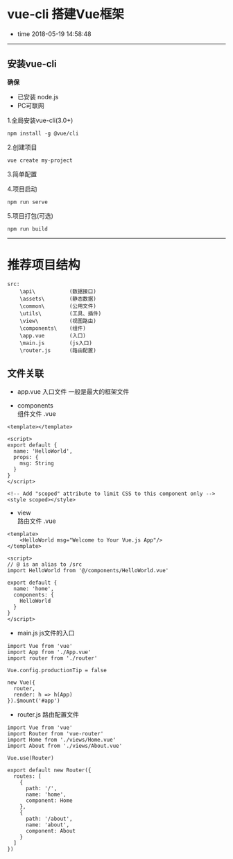 # vue-cli 搭建Vue框架 
- time 2018-05-19 14:58:48
--------------------------------------------------

## 安装vue-cli

**确保**
- 已安装 node.js
- PC可联网

1.全局安装vue-cli(3.0+)
```
npm install -g @vue/cli
```

2.创建项目
```
vue create my-project
```

3.简单配置

4.项目启动
```
npm run serve
```

5.项目打包(可选)
```
npm run build
```
--------------------------------------------------

# 推荐项目结构

```
src:
	\api\			(数据接口)
	\assets\		(静态数据)
	\common\		(公用文件)
	\utils\			(工具、插件)
	\view\			(视图路由)
	\components\	(组件)
	\app.vue		(入口)
	\main.js		(js入口)
	\router.js		(路由配置)
```

## 文件关联

+ app.vue
入口文件 一般是最大的框架文件

+ components\
组件文件 .vue
```
<template></template>

<script>
export default {
  name: 'HelloWorld',
  props: {
    msg: String
  }
}
</script>

<!-- Add "scoped" attribute to limit CSS to this component only -->
<style scoped></style>
```

+ view\
路由文件 .vue
```
<template>
	<HelloWorld msg="Welcome to Your Vue.js App"/>
</template>

<script>
// @ is an alias to /src
import HelloWorld from '@/components/HelloWorld.vue'

export default {
  name: 'home',
  components: {
    HelloWorld
  }
}
</script>
```

+ main.js
js文件的入口
```
import Vue from 'vue'
import App from './App.vue'
import router from './router'

Vue.config.productionTip = false

new Vue({
  router,
  render: h => h(App)
}).$mount('#app')
```

+ router.js
路由配置文件
```
import Vue from 'vue'
import Router from 'vue-router'
import Home from './views/Home.vue'
import About from './views/About.vue'

Vue.use(Router)

export default new Router({
  routes: [
    {
      path: '/',
      name: 'home',
      component: Home
    },
    {
      path: '/about',
      name: 'about',
      component: About
    }
  ]
})
```